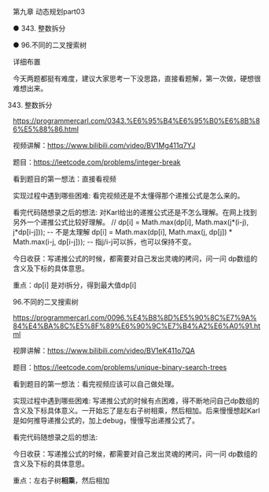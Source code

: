 第九章 动态规划part03

● 343. 整数拆分 

● 96.不同的二叉搜索树 

 详细布置 

今天两题都挺有难度，建议大家思考一下没思路，直接看题解，第一次做，硬想很难想出来。

 343. 整数拆分 

https://programmercarl.com/0343.%E6%95%B4%E6%95%B0%E6%8B%86%E5%88%86.html   

视频讲解：https://www.bilibili.com/video/BV1Mg411q7YJ

题目：https://leetcode.com/problems/integer-break

看到题目的第一想法：直接看视频

实现过程中遇到哪些困难: 看完视频还是不太懂得那个递推公式是怎么来的。

看完代码随想录之后的想法: 对Karl给出的递推公式还是不怎么理解。在网上找到另外一个递推公式比较好理解。
// dp[i] = Math.max(dp[i], Math.max(j*(i-j), j*dp[i-j])); -- 不是太理解
   dp[i] = Math.max(dp[i], Math.max(j, dp[j]) * Math.max(i-j, dp[i-j])); -- 指j/i-j可以拆，也可以保持不变。
            

今日收获：写递推公式的时候，都需要对自己发出灵魂的拷问，问一问 dp数组的含义及下标的具体意思。

重点：dp[i] 是对i拆分，得到最大值dp[i]

 96.不同的二叉搜索树 

https://programmercarl.com/0096.%E4%B8%8D%E5%90%8C%E7%9A%84%E4%BA%8C%E5%8F%89%E6%90%9C%E7%B4%A2%E6%A0%91.html   

视屏讲解：https://www.bilibili.com/video/BV1eK411o7QA 

题目：https://leetcode.com/problems/unique-binary-search-trees

看到题目的第一想法：看完视频应该可以自己做处理。

实现过程中遇到哪些困难: 写递推公式的时候有点困难，得不断地问自己dp数组的含义及下标具体意义。一开始忘了是左右子树相乘，然后相加。后来慢慢想起Karl是如何推导递推公式的，加上debug，慢慢写出递推公式了。

看完代码随想录之后的想法:

今日收获：写递推公式的时候，都需要对自己发出灵魂的拷问，问一问 dp数组的含义及下标的具体意思。

重点：左右子树**相乘**，然后相加
